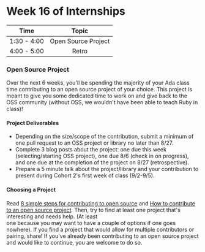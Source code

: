 # Week 16 of Internships

| Time       | Topic |
|:----------:|:--------------------------------:|
|1:30 - 4:00 | Open Source Project |
|4:00 - 5:00 | Retro |

### Open Source Project
Over the next 6 weeks, you'll be spending the majority of your Ada class time
contributing to an open source project of your choice. This project is meant to give
you some dedicated time to work on and give back to the OSS community (without OSS,
  we wouldn't have been able to teach Ruby in class)!

#### Project Deliverables
- Depending on the size/scope of the contribution, submit a minimum of one pull request
to an OSS project or library no later than 8/27.
- Complete 3 blog posts about the project: one due this week (selecting/starting OSS project),
one due 8/6 (check in on progress), and one due at the completion of the project on 8/27
(retrospective).
- Prepare a 5 minute talk about the project/library and your contribution
to present during Cohort 2's first week of class (9/2-9/5).

#### Choosing a Project
Read [8 simple steps for contributing to open source](http://www.sitepoint.com/8-simple-steps-for-contributing-to-open-source/)
and [How to contribute to an open source project](http://myronmars.to/n/dev-blog/2011/09/how-to-contribute-to-an-open-source-project).
Then, try to find at least one project that's interesting and needs help. (At least  
one because you may want to have a couple of options if one goes nowhere). If you
find a project that would allow for multiple contributors or pairing, share! If you've
already been contributing to an open source project and would like to continue, you are welcome
to do so.
